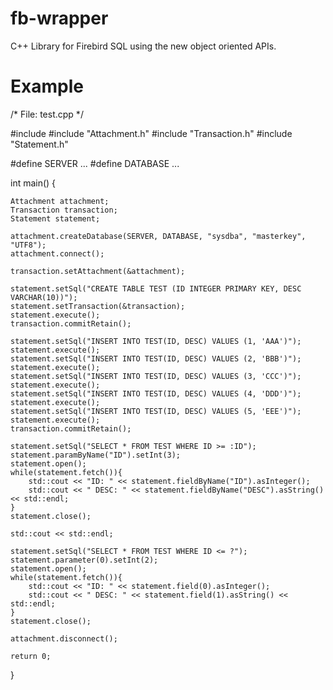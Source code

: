 # fb-wrapper
C++ Library for Firebird SQL using the new object oriented APIs.

# Example

/* File:   test.cpp */

#include <iostream>
#include "Attachment.h"
#include "Transaction.h"
#include "Statement.h"

#define SERVER ...
#define DATABASE ...

int main() {

    Attachment attachment;
    Transaction transaction;
    Statement statement;
    
    attachment.createDatabase(SERVER, DATABASE, "sysdba", "masterkey", "UTF8");
    attachment.connect();
    
    transaction.setAttachment(&attachment);
    
    statement.setSql("CREATE TABLE TEST (ID INTEGER PRIMARY KEY, DESC VARCHAR(10))");
    statement.setTransaction(&transaction);
    statement.execute();
    transaction.commitRetain();

    statement.setSql("INSERT INTO TEST(ID, DESC) VALUES (1, 'AAA')");
    statement.execute();
    statement.setSql("INSERT INTO TEST(ID, DESC) VALUES (2, 'BBB')");
    statement.execute();
    statement.setSql("INSERT INTO TEST(ID, DESC) VALUES (3, 'CCC')");
    statement.execute();
    statement.setSql("INSERT INTO TEST(ID, DESC) VALUES (4, 'DDD')");
    statement.execute();
    statement.setSql("INSERT INTO TEST(ID, DESC) VALUES (5, 'EEE')");
    statement.execute();
    transaction.commitRetain();

    statement.setSql("SELECT * FROM TEST WHERE ID >= :ID");
    statement.paramByName("ID").setInt(3);
    statement.open();
    while(statement.fetch()){
        std::cout << "ID: " << statement.fieldByName("ID").asInteger();
        std::cout << " DESC: " << statement.fieldByName("DESC").asString() << std::endl;
    }
    statement.close();
    
    std::cout << std::endl;
    
    statement.setSql("SELECT * FROM TEST WHERE ID <= ?");
    statement.parameter(0).setInt(2);
    statement.open();
    while(statement.fetch()){
        std::cout << "ID: " << statement.field(0).asInteger();
        std::cout << " DESC: " << statement.field(1).asString() << std::endl;
    }
    statement.close();
    
    attachment.disconnect();
    
    return 0;
}
